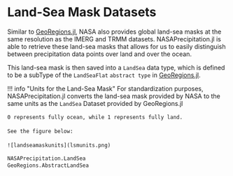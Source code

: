 # Land-Sea Mask Datasets

Similar to [GeoRegions.jl](https://github.com/JuliaClimate/GeoRegions.jl), NASA also provides global land-sea masks at the same resolution as the IMERG and TRMM datasets.  NASAPrecipitation.jl is able to retrieve these land-sea masks that allows for us to easily distinguish between precipitation data points over land and over the ocean.

This land-sea mask is then saved into a `LandSea` data type, which is defined to be a subType of the `LandSeaFlat` `abstract type` in [GeoRegions.jl](https://juliaclimate.github.io/GeoRegions.jl/stable/landsea/intro.html).

!!! info "Units for the Land-Sea Mask"
    For standardization purposes, NASAPrecipitation.jl converts the land-sea mask provided by NASA to the same units as the `LandSea` Dataset provided by GeoRegions.jl
    
    0 represents fully ocean, while 1 represents fully land.

    See the figure below:

    ![landseamaskunits](lsmunits.png)

```@docs
NASAPrecipitation.LandSea
GeoRegions.AbstractLandSea
```